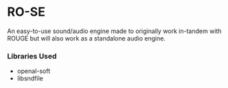 # RO-SE

An easy-to-use sound/audio engine made to originally work in-tandem with ROUGE but will also work as a standalone audio engine.

### Libraries Used
- openal-soft
- libsndfile
